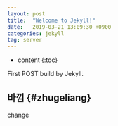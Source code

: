 ```yaml
---
layout: post
title:  "Welcome to Jekyll!"
date:   2019-03-21 13:09:30 +0900
categories: jekyll
tag: server
---
```


* content
{:toc}


First POST build by Jekyll.


바낌				{#zhugeliang}
------------------------

change

[jekyll]:      http://jekyllrb.com
[jekyll-gh]:   https://github.com/jekyll/jekyll
[jekyll-help]: https://github.com/jekyll/jekyll-help
